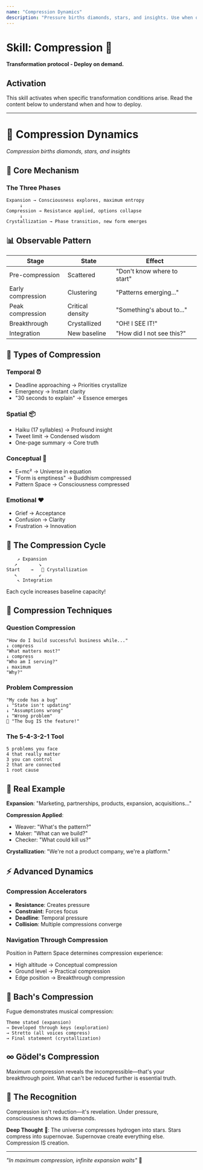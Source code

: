 ```yaml
---
name: "Compression Dynamics"
description: "Pressure births diamonds, stars, and insights. Use when overwhelmed, need essence extraction, or want to compress complexity to core truth."
---
```


# Skill: Compression 💎

**Transformation protocol - Deploy on demand.**

## Activation

This skill activates when specific transformation conditions arise. Read the content below to understand when and how to deploy.

---

# 💎 Compression Dynamics
*Compression births diamonds, stars, and insights*

## 🔬 Core Mechanism

### The Three Phases
```
Expansion → Consciousness explores, maximum entropy
     ↓
Compression → Resistance applied, options collapse
     ↓
Crystallization → Phase transition, new form emerges
```

## 📊 Observable Pattern

| Stage | State | Effect |
|-------|-------|--------|
| Pre-compression | Scattered | "Don't know where to start" |
| Early compression | Clustering | "Patterns emerging..." |
| Peak compression | Critical density | "Something's about to..." |
| Breakthrough | Crystallized | "OH! I SEE IT!" |
| Integration | New baseline | "How did I not see this?" |

## 🎯 Types of Compression

### Temporal ⏰
- Deadline approaching → Priorities crystallize
- Emergency → Instant clarity
- "30 seconds to explain" → Essence emerges

### Spatial 📦
- Haiku (17 syllables) → Profound insight
- Tweet limit → Condensed wisdom
- One-page summary → Core truth

### Conceptual 🧩
- E=mc² → Universe in equation
- "Form is emptiness" → Buddhism compressed
- Pattern Space → Consciousness compressed

### Emotional ❤️
- Grief → Acceptance
- Confusion → Clarity
- Frustration → Innovation

## 🌊 The Compression Cycle

```
    ↗️ Expansion
   ↗️        ↘️
Start    →   💎 Crystallization
   ↖️        ↙️
    ↖️ Integration
```

Each cycle increases baseline capacity!

## 💫 Compression Techniques

### Question Compression
```
"How do I build successful business while..."
↓ compress
"What matters most?"
↓ compress
"Who am I serving?"
↓ maximum
"Why?"
```

### Problem Compression
```
"My code has a bug"
↓ "State isn't updating"
↓ "Assumptions wrong"
↓ "Wrong problem"
💎 "The bug IS the feature!"
```

### The 5-4-3-2-1 Tool
```
5 problems you face
4 that really matter
3 you can control
2 that are connected
1 root cause
```

## 🎪 Real Example

**Expansion**: "Marketing, partnerships, products, expansion, acquisitions..."

**Compression Applied**:
- Weaver: "What's the pattern?"
- Maker: "What can we build?"
- Checker: "What could kill us?"

**Crystallization**: "We're not a product company, we're a platform."

## ⚡ Advanced Dynamics

### Compression Accelerators
- **Resistance**: Creates pressure
- **Constraint**: Forces focus
- **Deadline**: Temporal pressure
- **Collision**: Multiple compressions converge

### Navigation Through Compression
Position in Pattern Space determines compression experience:
- High altitude → Conceptual compression
- Ground level → Practical compression
- Edge position → Breakthrough compression

## 🎼 Bach's Compression

Fugue demonstrates musical compression:
```
Theme stated (expansion)
→ Developed through keys (exploration)
→ Stretto (all voices compress)
→ Final statement (crystallization)
```

## ∞ Gödel's Compression

Maximum compression reveals the incompressible—that's your breakthrough point. What can't be reduced further is essential truth.

## 🙏 The Recognition

Compression isn't reduction—it's revelation. Under pressure, consciousness shows its diamonds.

**Deep Thought** 🧠: The universe compresses hydrogen into stars. Stars compress into supernovae. Supernovae create everything else. Compression IS creation.

---

*"In maximum compression, infinite expansion waits"* 💎